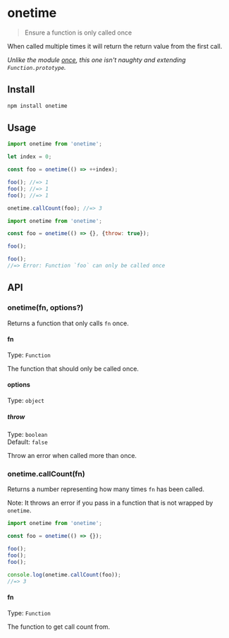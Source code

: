 # onetime

> Ensure a function is only called once

When called multiple times it will return the return value from the first call.

*Unlike the module [once](https://github.com/isaacs/once), this one isn't naughty and extending `Function.prototype`.*

## Install

```sh
npm install onetime
```

## Usage

```js
import onetime from 'onetime';

let index = 0;

const foo = onetime(() => ++index);

foo(); //=> 1
foo(); //=> 1
foo(); //=> 1

onetime.callCount(foo); //=> 3
```

```js
import onetime from 'onetime';

const foo = onetime(() => {}, {throw: true});

foo();

foo();
//=> Error: Function `foo` can only be called once
```

## API

### onetime(fn, options?)

Returns a function that only calls `fn` once.

#### fn

Type: `Function`

The function that should only be called once.

#### options

Type: `object`

##### throw

Type: `boolean`\
Default: `false`

Throw an error when called more than once.

### onetime.callCount(fn)

Returns a number representing how many times `fn` has been called.

Note: It throws an error if you pass in a function that is not wrapped by `onetime`.

```js
import onetime from 'onetime';

const foo = onetime(() => {});

foo();
foo();
foo();

console.log(onetime.callCount(foo));
//=> 3
```

#### fn

Type: `Function`

The function to get call count from.
